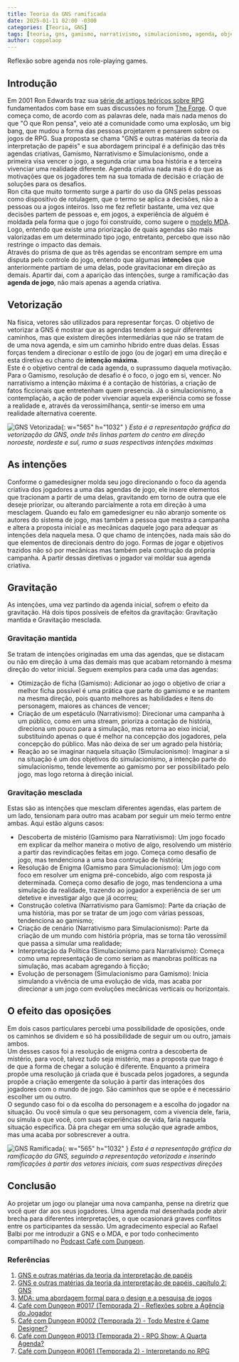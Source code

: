 ```yaml
---
title: Teoria da GNS ramificada
date: 2025-01-11 02:00 -0300
categories: [Teoria, GNS]
tags: [teoria, gns, gamismo, narrativismo, simulacionismo, agenda, objetivos, intencoes]
author: coppolaop
---
```


Reflexão sobre agenda nos role-playing games.

## Introdução
Em 2001 Ron Edwards traz sua [série de artigos teóricos sobre RPG](https://indie-rpgs.com/articles/1) fundamentados com base em suas discussões no forum [The Forge](https://indie-rpgs.com/forge/index.php). O que começa como, de acordo com as palavras dele, nada mais nada menos do que "O que Ron pensa", veio até a comunidade como uma explosão, um big bang, que mudou a forma das pessoas projetarem e pensarem sobre os jogos de RPG. Sua proposta se chama "GNS e outras matérias da teoria da interpretação de papéis" e sua abordagem principal é a definição das três agendas criativas, Gamismo, Narrativismo e Simulacionismo, onde a primeira visa vencer o jogo, a segunda criar uma boa história e a terceira vivenciar uma realidade diferente. Agenda criativa nada mais é do que as motivações que os jogadores tem na sua tomada de decisão e criação de soluções para os desafios.<br>
Ron cita que muito tormento surge a partir do uso da GNS pelas pessoas como dispositivo de rotulagem, que o termo se aplica a decisões, não a pessoas ou a jogos inteiros. Isso me fez refletir bastante, uma vez que decisões partem de pessoas e, em jogos, a experiência de alguém é moldada pela forma que o jogo foi construído, como sugere o [modelo MDA](https://edisciplinas.usp.br/pluginfile.php/4575137/mod_resource/content/2/MDA_traduzido.pdf). Logo, entendo que existe uma priorização de quais agendas são mais valorizadas em um determinado tipo jogo, entretanto, percebo que isso não restringe o impacto das demais.<br>
Através do prisma de que as três agendas se encontram sempre em uma disputa pelo controle do jogo, entendo que algumas **intenções** que anteriormente partiam de uma delas, pode gravitacionar em direção as demais. Apartir dai, com a aparição das intenções, surge a ramificação das **agenda de jogo**, não mais apenas a agenda criativa.

## Vetorização
Na física, vetores são utilizados para representar forças. O objetivo de vetorizar a GNS é mostrar que as agendas tendem a seguir diferentes caminhos, mas que existem direções intermediárias que não se tratam de de uma nova agenda, e sim um caminho híbrido entre duas delas. Essas forças tendem a direcionar o estilo de jogo (ou de jogar) em uma direção e esta diretiva eu chamo de **intenção máxima**.<br>
Este é o objetivo central de cada agenda, o suprassumo daquela motivação. Para o Gamismo, resolução de desafio é o foco, o jogo em si, vencer. No narrativismo a intenção máxima é a contação de histórias, a criação de fatos ficcionais que entretenham quem presencia. Já o simulacionismo, a contemplação, a ação de poder vivenciar aquela experiência como se fosse a realidade e, através da verossimilhança, sentir-se imerso em uma realidade alternativa coerente.

![GNS Vetorizada](/assets/img/teorias/gns-ramificada/gns-vetorizada.png){: w="565" h="1032" }
_Esta é a representação gráfica da vetorização da GNS, onde três linhas partem do centro em direção noroeste, nordeste e sul, rumo a suas respectivas intenções máximas_

## As intenções
Conforme o gamedesigner molda seu jogo direcionando o foco da agenda criativa dos jogadores a uma das agendas de jogo, ele insere elementos que tracionam a partir de uma delas, gravitando em torno de outra que ele deseje priorizar, ou alterando parcialmente a rota em direção à uma mesclagem. Quando eu falo em gamedesigner eu não abranjo somente os autores do sistema de jogo, mas também a pessoa que mestra a campanha e altera a proposta inicial e as mecânicas daquele jogo para adequar as intenções dela naquela mesa. O que chamo de intenções, nada mais são do que elementos de direcionais dentro do jogo. Formas de jogar e objetivos trazidos não só por mecânicas mas também pela contrução da própria campanha. A partir dessas diretivas o jogador vai moldar sua agenda criativa.<br>

## Gravitação
As intenções, uma vez partindo da agenda inicial, sofrem o efeito da gravitação. Há dois tipos possíveis de efeitos da gravitação: Gravitação mantida e Gravitação mesclada.

### Gravitação mantida
Se tratam de intenções originadas em uma das agendas, que se distacam ou não em direção à uma das demais mas que acabam retornando à mesma direção do vetor inicial.
Seguem exemplos para cada uma das agendas:
- Otimização de ficha (Gamismo): Adicionar ao jogo o objetivo de criar a melhor ficha possível é uma prática que parte do gamismo e se mantem na mesma direção, pois quanto melhores as habilidades e itens do personagem, maiores as chances de vencer;
- Criação de um espetáculo (Narrativismo): Direcionar uma campanha à um público, como em uma stream, prioriza a contação de história, direciona um pouco para a simulação, mas retorna ao eixo inicial, substituindo apenas o que é melhor na concepção dos jogadores, pela concepção do público. Mas não deixa de ser um agrado pela história;
- Reação ao se imaginar naquela situação (Simulacionismo): Imaginar a si na situação é um dos objetivos do simulacionismo, a intenção parte do simulacionismo, tende levemente ao gamismo por ser possibilitado pelo jogo, mas logo retorna à direção inicial.

### Gravitação mesclada
Estas são as intenções que mesclam diferentes agendas, elas partem de um lado, tensionam para outro mas acabam por seguir um meio termo entre ambas. Aqui estão alguns casos:
- Descoberta de mistério (Gamismo para Narrativismo): Um jogo focado em explicar da melhor maneira o motivo de algo, resolvendo um mistério a partir das revindicações feitas em jogo. Começa como desafio de jogo, mas tendenciona a uma boa contrução de história; 
- Resolução de Enigma (Gamismo para Simulacionismo): Um jogo com foco em resolver um enigma pré-concebido, algo com resposta já determinada. Começa como desafio de jogo, mas tendenciona a uma simulação da realidade, trazendo ao jogador a experiência de ser um detetive e investigar algo que já ocorreu;
- Construção coletiva (Narrativismo para Gamismo): Parte da criação de uma história, mas por se tratar de um jogo com várias pessoas, tendenciona ao gamismo;
- Criação de cenário (Narrativismo para Simulacionismo): Parte da criação de um mundo com história própria, mas se torna tão verossímil que passa a simular uma realidade; 
- Interpretação da Política (Simulacionismo para Narrativismo): Começa como uma representação de como seriam as manobras políticas na simulação, mas acabam agregando à ficção;
- Evolução de personagem (Simulacionismo para Gamismo): Inicia simulando a vivência de uma evolução de vida, mas acaba por direcionar a um jogo com evoluções mecânicas verticais ou horizontais.

## O efeito das oposições
Em dois casos particulares percebi uma possibilidade de oposições, onde os caminhos se dividem e só há possibilidade de seguir um ou outro, jamais ambos.<br>
Um desses casos foi a resolução de enigma contra a descoberta de mistério, para você, talvez tudo seja mistério, mas a proposta que trago é de que a forma de chegar a solução é diferente. Enquanto a primeira propõe uma resolução já criada que é buscada pelos jogadores, a segunda propõe a criação emergente da solução à partir das interações dos jogadores com o mundo de jogo. São caminhos que se opõe e é necessário escolher um ou outro.<br>
O segundo caso foi o da escolha do personagem e a escolha do jogador na situação. Ou você simula o que seu personagem, com a vivencia dele, faria, ou simula o que você,  com suas experiências de vida, faria naquela situação específica. Dá pra chegar em uma solução que agrade ambos, mas uma acaba por sobrescrever a outra.

![GNS Ramificada](/assets/img/teorias/gns-ramificada/gns-ramificada.png){: w="565" h="1032" }
_Esta é a representação gráfica da ramificação da GNS, seguindo a representação vetorizada e inserindo ramificações à partir dos vetores iniciais, com suas respectivas direções_

## Conclusão
Ao projetar um jogo ou planejar uma nova campanha, pense na diretriz que você quer dar aos seus jogadores. Uma agenda mal desenhada pode abrir brecha para diferentes interpretações, o que ocasionará graves conflitos entre os participantes da sessão. Um agradecimento especial ao Rafael Balbi por me introduzir a GNS e o MDA, e por todo conhecimento compartilhado no [Podcast Café com Dungeon](https://creators.spotify.com/pod/show/cafecomdungeon).

### Referências
1. [GNS e outras matérias da teoria da interpretação de papéis](https://indie-rpgs.com/articles/1)
2. [GNS e outras matérias da teoria da interpretação de papéis, capítulo 2: GNS](https://indie-rpgs.com/articles/3)
3. [MDA: uma abordagem formal para o design e a pesquisa de jogos](https://edisciplinas.usp.br/pluginfile.php/4575137/mod_resource/content/2/MDA_traduzido.pdf)
4. [Café com Dungeon #0017 (Temporada 2) - Reflexões sobre a Agência do Jogador](https://creators.spotify.com/pod/show/cafecomdungeon/episodes/Reflexes-sobre-a-Agncia-do-Jogador-0017-e2irpho)
5. [Café com Dungeon #0002 (Temporada 2) - Todo Mestre é Game Designer?](https://creators.spotify.com/pod/show/cafecomdungeon/episodes/Todo-Mestre--Game-Designer--0002-e2e9808)
6. [Café com Dungeon #0013 (Temporada 2) - RPG Show: A Quarta Agenda?](https://creators.spotify.com/pod/show/cafecomdungeon/episodes/RPG-Show-A-Quarta-Agenda--0013-e2hlq82)
7. [Café com Dungeon #0061 (Temporada 2) - Interpretando no RPG](https://creators.spotify.com/pod/show/cafecomdungeon/episodes/Todo-Mestre--Game-Designer--0002-e2e9808)